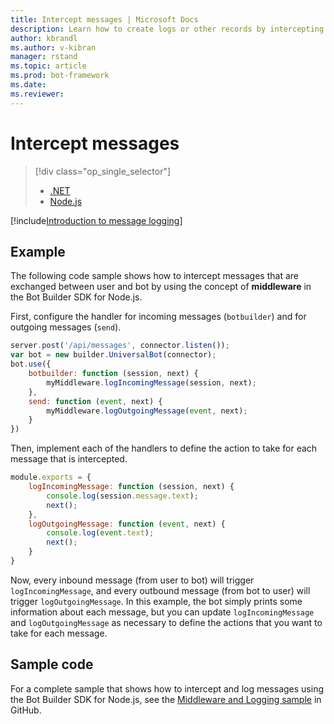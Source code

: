 ```yaml
---
title: Intercept messages | Microsoft Docs
description: Learn how to create logs or other records by intercepting and processing information exchanges using the Bot Builder SDK for Node.js.
author: kbrandl
ms.author: v-kibran
manager: rstand
ms.topic: article
ms.prod: bot-framework
ms.date: 
ms.reviewer:
---
```

# Intercept messages
> [!div class="op_single_selector"]
> - [.NET](../dotnet/bot-builder-dotnet-middleware.md)
> - [Node.js](../nodejs/bot-builder-nodejs-intercept-messages.md)

[!include[Introduction to message logging](~/includes/snippet-message-logging-intro.md)]

## Example

The following code sample shows how to intercept messages that are exchanged between user and bot by using the concept of **middleware** in the Bot Builder SDK for Node.js. 

First, configure the handler for incoming messages (`botbuilder`) and for outgoing messages (`send`).

```javascript
server.post('/api/messages', connector.listen());
var bot = new builder.UniversalBot(connector);
bot.use({
    botbuilder: function (session, next) {
        myMiddleware.logIncomingMessage(session, next);
    },
    send: function (event, next) {
        myMiddleware.logOutgoingMessage(event, next);
    }
})
```

Then, implement each of the handlers to define the action to take for each message that is intercepted.

```javascript
module.exports = {
    logIncomingMessage: function (session, next) {
        console.log(session.message.text);
        next();
    },
    logOutgoingMessage: function (event, next) {
        console.log(event.text);
        next();
    }
}
```

Now, every inbound message (from user to bot) will trigger `logIncomingMessage`, 
and every outbound message (from bot to user) will trigger `logOutgoingMessage`.
In this example, the bot simply prints some information about each message, but you can 
update `logIncomingMessage` and `logOutgoingMessage` as necessary to define the actions that you want to take for each message. 

## Sample code

For a complete sample that shows how to intercept and log messages using the Bot Builder SDK for Node.js, see the <a href="https://github.com/Microsoft/BotBuilder-Samples/tree/master/Node/capability-middlewareLogging" target="_blank">Middleware and Logging sample</a> in GitHub.
